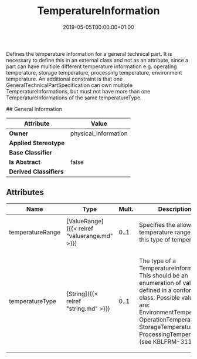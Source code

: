 ﻿---
title: TemperatureInformation
toc: false
type: specs
date: "2019-05-05T00:00:00+01:00"
draft: false
menu_name: vec120

# Prev/next pager order (if `docs_section_pager` enabled in `params.toml`)
weight: 
---
<html>   <head>     </head>   <body>     <p> Defines the temperature information for a general technical part. It is necessary to define this in an external class and not as an attribute, since a part can have multiple different temperature information e.g. operating temperature, storage temperature, processing temperature, environment temperature. An additional constraint is that one GeneralTechnicalPartSpecification can own multiple TemperatureInformations, but must not have more than one TemperatureInformations of the same temperatureType.      </p>    </body> </html> 
## General Information

| Attribute               | Value |
|-------------------------|-------|
| **Owner**               | physical_information |
| **Applied Stereotype**  |   |
| **Base Classifier**     |   |
| **Is Abstract**         | false |
| **Derived Classifiers** |   |


## Attributes
|  Name  |  Type  |  Mult.  |  Description  |  Owning Classifier  |
|--------|--------|---------|---------------|--------------|
|temperatureRange | [ValueRange]({{< relref "valuerange.md" >}}) | 0..1 | <html><body><p>Specifies the allowed temperature range for this type of temperature.  </p></body></html> | [TemperatureInformation]({{< relref "temperatureinformation.md" >}}) |
|temperatureType | [String]({{< relref "string.md" >}}) | 0..1 | <html><body><p>The type of a TemperatureInformation. This should be an enumeration of values defined in a conformance class. Possible values are: EnvironmentTemperature, OperationTemperature, StorageTemperature, ProcessingTemperature. (see KBLFRM-311)  </p></body></html> | [TemperatureInformation]({{< relref "temperatureinformation.md" >}}) |

